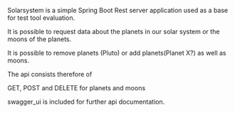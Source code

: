 Solarsystem is a simple Spring Boot Rest server application used as a base for test tool evaluation.

It is possible to request data about the planets in our solar system or the moons of the planets.

It is possible to remove planets (Pluto) or add planets(Planet X?) as well as moons.

The api consists therefore of

GET, POST and DELETE for planets and moons

swagger_ui is included for further api documentation.
